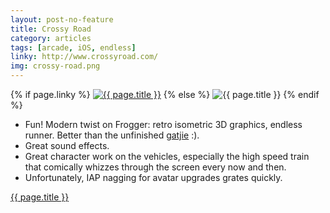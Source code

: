 ```yaml
---
layout: post-no-feature
title: Crossy Road
category: articles
tags: [arcade, iOS, endless]
linky: http://www.crossyroad.com/
img: crossy-road.png
---
```


{% if page.linky %}
<a href="{{page.linky}}">![{{ page.title }}](/images/{{page.img}})</a>
{% else %}
![{{ page.title }}](/images/{{page.img}})
{% endif %}

* Fun! Modern twist on Frogger: retro isometric 3D graphics, endless runner. Better than the unfinished [gatjie]() :). 
* Great sound effects.
* Great character work on the vehicles, especially the high speed train that comically whizzes through the screen every now and then.
* Unfortunately, IAP nagging for avatar upgrades grates quickly. 

[{{ page.title }}]({{page.linky}})